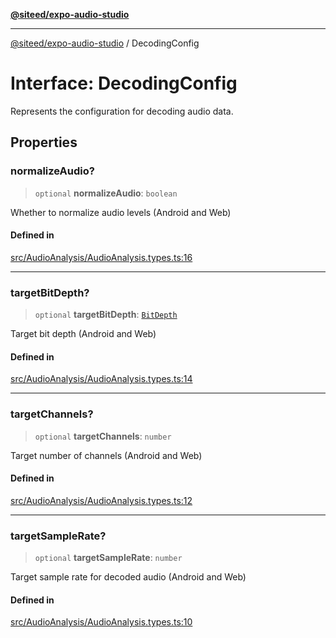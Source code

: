 [**@siteed/expo-audio-studio**](../README.md)

***

[@siteed/expo-audio-studio](../README.md) / DecodingConfig

# Interface: DecodingConfig

Represents the configuration for decoding audio data.

## Properties

### normalizeAudio?

> `optional` **normalizeAudio**: `boolean`

Whether to normalize audio levels (Android and Web)

#### Defined in

[src/AudioAnalysis/AudioAnalysis.types.ts:16](https://github.com/deeeed/expo-audio-stream/blob/8819363e2f6518db8ec233a7ea17b579527a3ab5/packages/expo-audio-studio/src/AudioAnalysis/AudioAnalysis.types.ts#L16)

***

### targetBitDepth?

> `optional` **targetBitDepth**: [`BitDepth`](../type-aliases/BitDepth.md)

Target bit depth (Android and Web)

#### Defined in

[src/AudioAnalysis/AudioAnalysis.types.ts:14](https://github.com/deeeed/expo-audio-stream/blob/8819363e2f6518db8ec233a7ea17b579527a3ab5/packages/expo-audio-studio/src/AudioAnalysis/AudioAnalysis.types.ts#L14)

***

### targetChannels?

> `optional` **targetChannels**: `number`

Target number of channels (Android and Web)

#### Defined in

[src/AudioAnalysis/AudioAnalysis.types.ts:12](https://github.com/deeeed/expo-audio-stream/blob/8819363e2f6518db8ec233a7ea17b579527a3ab5/packages/expo-audio-studio/src/AudioAnalysis/AudioAnalysis.types.ts#L12)

***

### targetSampleRate?

> `optional` **targetSampleRate**: `number`

Target sample rate for decoded audio (Android and Web)

#### Defined in

[src/AudioAnalysis/AudioAnalysis.types.ts:10](https://github.com/deeeed/expo-audio-stream/blob/8819363e2f6518db8ec233a7ea17b579527a3ab5/packages/expo-audio-studio/src/AudioAnalysis/AudioAnalysis.types.ts#L10)
